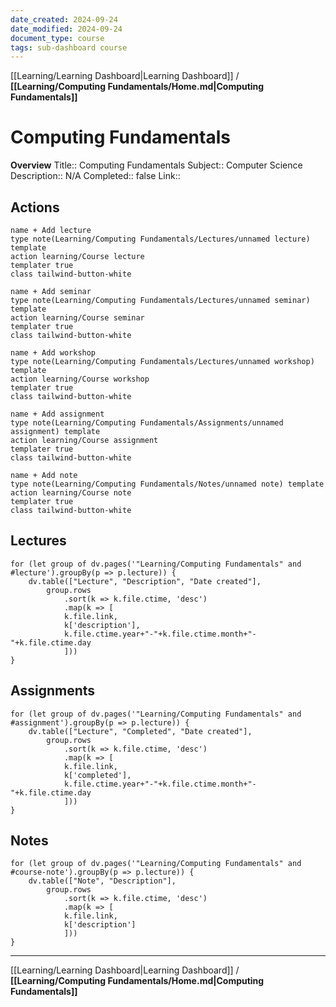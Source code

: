 ```yaml
---
date_created: 2024-09-24
date_modified: 2024-09-24
document_type: course
tags: sub-dashboard course
---
```

[[Learning/Learning Dashboard|Learning Dashboard]] / **[[Learning/Computing Fundamentals/Home.md|Computing Fundamentals]]**
# Computing Fundamentals
**Overview**
Title:: Computing Fundamentals
Subject:: Computer Science
Description:: N/A
Completed:: false
Link:: 


## Actions
```button
name + Add lecture
type note(Learning/Computing Fundamentals/Lectures/unnamed lecture) template
action learning/Course lecture
templater true
class tailwind-button-white
```
```button
name + Add seminar
type note(Learning/Computing Fundamentals/Lectures/unnamed seminar) template
action learning/Course seminar
templater true
class tailwind-button-white
```
```button
name + Add workshop
type note(Learning/Computing Fundamentals/Lectures/unnamed workshop) template
action learning/Course workshop
templater true
class tailwind-button-white
```

```button
name + Add assignment
type note(Learning/Computing Fundamentals/Assignments/unnamed assignment) template
action learning/Course assignment
templater true
class tailwind-button-white
```

```button
name + Add note
type note(Learning/Computing Fundamentals/Notes/unnamed note) template
action learning/Course note
templater true
class tailwind-button-white
```


## Lectures
```dataviewjs
for (let group of dv.pages('"Learning/Computing Fundamentals" and #lecture').groupBy(p => p.lecture)) {
	dv.table(["Lecture", "Description", "Date created"], 
		group.rows 
			.sort(k => k.file.ctime, 'desc')
			.map(k => [
			k.file.link, 
			k['description'],
			k.file.ctime.year+"-"+k.file.ctime.month+"-"+k.file.ctime.day
			]))
}
```


## Assignments

```dataviewjs
for (let group of dv.pages('"Learning/Computing Fundamentals" and #assignment').groupBy(p => p.lecture)) {
	dv.table(["Lecture", "Completed", "Date created"], 
		group.rows 
			.sort(k => k.file.ctime, 'desc')
			.map(k => [
			k.file.link, 
			k['completed'],
			k.file.ctime.year+"-"+k.file.ctime.month+"-"+k.file.ctime.day
			]))
}
```


## Notes
```dataviewjs
for (let group of dv.pages('"Learning/Computing Fundamentals" and #course-note').groupBy(p => p.lecture)) {
	dv.table(["Note", "Description"], 
		group.rows 
			.sort(k => k.file.ctime, 'desc')
			.map(k => [
			k.file.link, 
			k['description']
			]))
}
```


---
[[Learning/Learning Dashboard|Learning Dashboard]] / **[[Learning/Computing Fundamentals/Home.md|Computing Fundamentals]]**